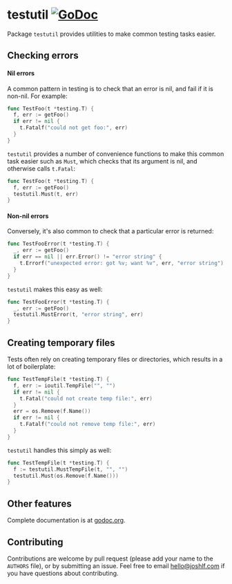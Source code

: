 <!--
Copyright 2016 The Authors. All rights reserved.
Use of this source code is governed by a BSD-style
license that can be found in the LICENSE file.
-->

# testutil [![GoDoc](https://godoc.org/github.com/joshlf/testutil?status.svg)](https://godoc.org/github.com/joshlf/testutil)

Package `testutil` provides utilities to make common testing tasks easier.

## Checking errors

#### Nil errors

A common pattern in testing is to check that an error is nil, and fail if it is
non-nil. For example:

``` go
func TestFoo(t *testing.T) {
  f, err := getFoo()
  if err != nil {
    t.Fatalf("could not get foo:", err)
  }
}
```

`testutil` provides a number of convenience functions to make this common task easier such as `Must`, which checks that its argument is nil, and otherwise calls `t.Fatal`:

``` go
func TestFoo(t *testing.T) {
  f, err := getFoo()
  testutil.Must(t, err)
}
```

#### Non-nil errors

Conversely, it's also common to check that a particular error is returned:

``` go
func TestFooError(t *testing.T) {
  _, err := getFoo()
  if err == nil || err.Error() != "error string" {
    t.Errorf("unexpected error: got %v; want %v", err, "error string")
  }
}
```

`testutil` makes this easy as well:

``` go
func TestFooError(t *testing.T) {
  _, err := getFoo()
  testutil.MustError(t, "error string", err)
}
```

## Creating temporary files

Tests often rely on creating temporary files or directories, which results in a lot of boilerplate:

``` go
func TestTempFile(t *testing.T) {
  f, err := ioutil.TempFile("", "")
  if err != nil {
    t.Fatal("could not create temp file:", err)
  }
  err = os.Remove(f.Name())
  if err != nil {
    t.Fatalf("could not remove temp file:", err)
  }
}
```

`testutil` handles this simply as well:

``` go
func TestTempFile(t *testing.T) {
  f := testutil.MustTempFile(t, "", "")
  testutil.Must(os.Remove(f.Name()))
}
```

## Other features

Complete documentation is at [godoc.org](https://godoc.org/github.com/joshlf/testutil).

## Contributing

Contributions are welcome by pull request (please add your name to the `AUTHORS` file), or by submitting an issue. Feel free to email [hello@joshlf.com](mailto:hello@joshlf.com) if you have questions about contributing.
